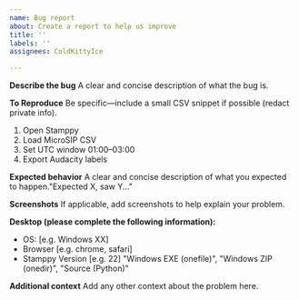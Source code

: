 ```yaml
---
name: Bug report
about: Create a report to help us improve
title: ''
labels: ''
assignees: ColdKittyIce

---
```


**Describe the bug**
A clear and concise description of what the bug is.

**To Reproduce**
Be specific—include a small CSV snippet if possible (redact private info).
1. Open Stamppy
 2. Load MicroSIP CSV
 3. Set UTC window 01:00–03:00
 4. Export Audacity labels

**Expected behavior**
A clear and concise description of what you expected to happen."Expected X, saw Y..."

**Screenshots**
If applicable, add screenshots to help explain your problem.

**Desktop (please complete the following information):**
 - OS: [e.g. Windows XX]
 - Browser [e.g. chrome, safari]
 - Stamppy Version [e.g. 22] "Windows EXE (onefile)", "Windows ZIP (onedir)", "Source (Python)"

**Additional context**
Add any other context about the problem here.
